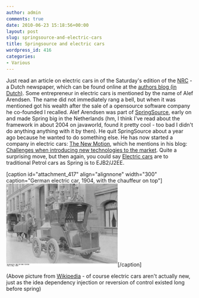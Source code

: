 ```yaml
---
author: admin
comments: true
date: 2010-06-23 15:18:56+00:00
layout: post
slug: springsource-and-electric-cars
title: Springsource and electric cars
wordpress_id: 416
categories:
- Various
---
```


Just read an article on electric cars in of the Saturday's edition of the [NRC](http://www.nrc.nl/) - a Dutch newspaper, which can be found online at the [authors blog (in Dutch)](http://weblogs.nrc.nl/luyendijk/2010/06/21/jeroen-pauw-als-rolmodel/). Some entrepreneur in electric cars is mentioned by the name of Alef Arendsen. The name did not immediately rang a bell, but when it was mentioned got his wealth after the sale of a opensource software company he co-founded I recalled. Alef Arendsen was part of [SpringSource](http://www.springsource.com/people/aarendsen), early on and made Spring big in the Netherlands (hm, I think I've read about the framework in about 2004 on javaworld, found it pretty cool - too bad I didn't do anything anything with it by then). He quit SpringSource about a year ago because he wanted to do something else.
He has now started a company in electric cars: [The  New Motion](http://www.thenewmotion.com/), which he mentions in his blog: [Challenges when introducing new technologies to the market](http://blog.arendsen.net/index.php/2010/06/09/challenges-when-introducing-new-technologies-to-the-market/). Quite a surprising move, but then again, you could say [Electric cars](http://en.wikipedia.org/wiki/Electric_car) are to traditional Petrol cars as Spring is to EJB2/J2EE.

[caption id="attachment_417" align="alignnone" width="300" caption="German electric car, 1904, with the chauffeur on top"][![](/wp-content/uploads/2010/06/Bundesarchiv_Bild_183-1990-1126-500_Kraftdroschke-300x223.jpg)](/wp-content/uploads/2010/06/Bundesarchiv_Bild_183-1990-1126-500_Kraftdroschke.jpg)[/caption]

(Above picture from [Wikipedia](http://en.wikipedia.org/wiki/Electric_car) - of course electric cars aren't actually new, just as the idea dependency injection or reversion of control existed long before spring)
